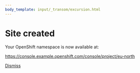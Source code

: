 ```yaml
---
body_template: input/_transom/excursion.html
---
```


# Site created

Your OpenShift namespace is now available at:

<https://console.example.openshift.com/console/project/eu-north>

<nav class="form-nav">
  <a class="big-button" href="{{site_url}}/sites/index.html">Dismiss</a>
</nav>
